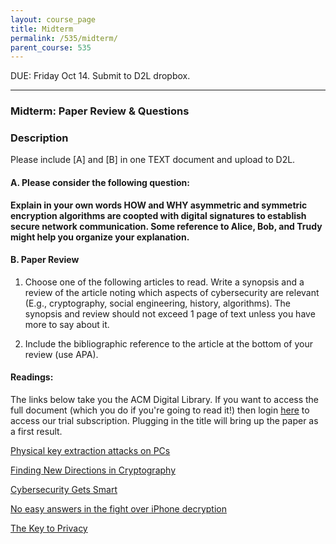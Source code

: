 ```yaml
---
layout: course_page
title: Midterm
permalink: /535/midterm/
parent_course: 535
---
```


DUE: Friday Oct 14. Submit to D2L dropbox. 

---


### Midterm: Paper Review & Questions


### Description

Please include [A] and [B] in one TEXT document and upload to D2L.

#### A. Please consider the following question:

**Explain in your own words HOW and WHY asymmetric and symmetric encryption algorithms are coopted with digital signatures to establish secure network communication. Some reference to Alice, Bob, and Trudy might help you organize your explanation.**

#### B. Paper Review

1. Choose one of the following articles to read. Write a synopsis and a review of the article noting which aspects of cybersecurity are relevant (E.g., cryptography, social engineering, history, algorithms). The synopsis and review should not exceed 1 page of text unless you have more to say about it.

2. Include the bibliographic reference to the article at the bottom of your review (use APA).


#### Readings:

The links below take you the ACM Digital Library. If you want to access the full document (which you do if you're going to read it!) then login [here](http://donnelly.nmhu.edu:2048/login?url=http://dl.acm.org/) to access our trial subscription. Plugging in the title will bring up the paper as a first result. 

[Physical key extraction attacks on PCs](http://dl.acm.org/citation.cfm?doid=2942427.2851486)

[Finding New Directions in Cryptography](http://dl.acm.org/citation.cfm?doid=2942427.2911977)

[Cybersecurity Gets Smart](http://dl.acm.org/citation.cfm?doid=2930840.2898969)

[No easy answers in the fight over iPhone decryption](http://dl.acm.org/citation.cfm?doid=2991470.2971325)

[The Key to Privacy](http://dl.acm.org/citation.cfm?doid=2942427.2911979)













